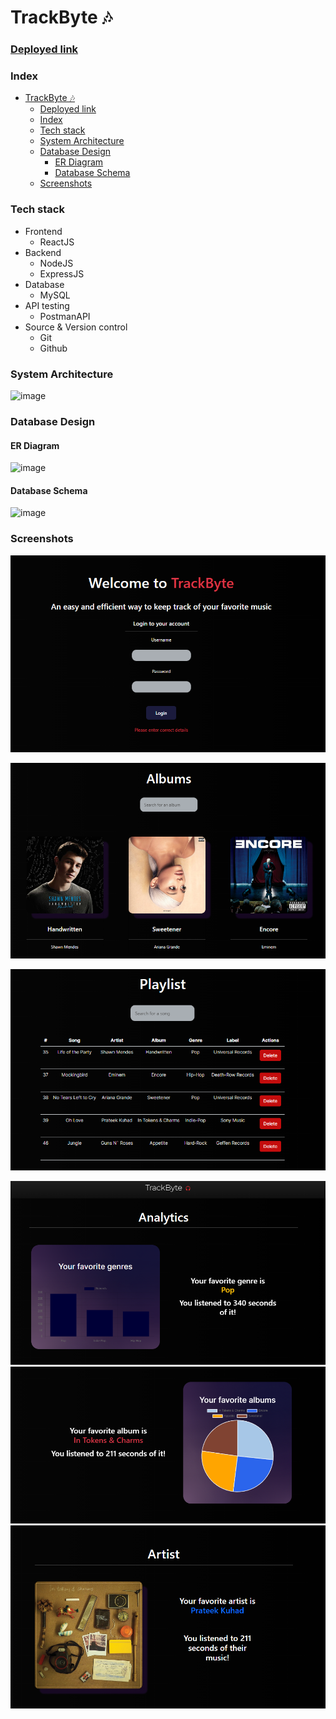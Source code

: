 # TrackByte 🎶  
### [Deployed link](https://track-byte.vercel.app)
### Index
- [TrackByte 🎶](#trackbyte-)
    - [Deployed link](#deployed-link)
    - [Index](#index)
    - [Tech stack](#tech-stack)
    - [System Architecture](#system-architecture)
    - [Database Design](#database-design)
      - [ER Diagram](#er-diagram)
      - [Database Schema](#database-schema)
    - [Screenshots](#screenshots)

### Tech stack 
  * Frontend
     * ReactJS 
  * Backend     
     * NodeJS 
     * ExpressJS
  * Database    
     * MySQL
  * API testing  
     * PostmanAPI
  * Source & Version control 
     * Git 
     * Github
     
### System Architecture
![image](https://github.com/rahulsm20/trackByte/assets/77540672/4ec4c2be-cd23-4328-ace0-ed08612237cc)

### Database Design
#### ER Diagram
![image](https://github.com/rahulsm20/trackByte/assets/77540672/f1c3d32e-4dd7-47ee-9685-b4aa684183a0)

#### Database Schema
![image](https://github.com/rahulsm20/trackByte/assets/77540672/32489625-8629-4da6-b1f2-934c64cf06ac)


### Screenshots
![home](./images/home.PNG)

![albums](./images/Capture.PNG)

![playlist](./images/playlist.PNG)

![analytics](./images/analytics.PNG)
![analytics2](./images/analytics2.PNG)
![analytics3](./images/analytics3.PNG)

